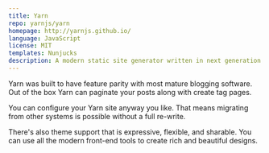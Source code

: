 ```yaml
---
title: Yarn
repo: yarnjs/yarn
homepage: http://yarnjs.github.io/
language: JavaScript
license: MIT
templates: Nunjucks
description: A modern static site generator written in next generation (ES2015+) JavaScript.
---
```


Yarn was built to have feature parity with most mature blogging software. Out of the box Yarn can paginate your posts along with create tag pages.

You can configure your Yarn site anyway you like. That means migrating from other systems is possible without a full re-write.

There's also theme support that is expressive, flexible, and sharable. You can use all the modern front-end tools to create rich and beautiful designs.